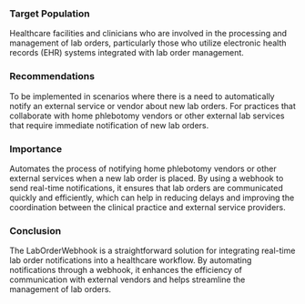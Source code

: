 ### Target Population
Healthcare facilities and clinicians who are involved in the processing and management of lab orders, particularly those who utilize electronic health records (EHR) systems integrated with lab order management.
### Recommendations
To be implemented in scenarios where there is a need to automatically notify an external service or vendor about new lab orders. For  practices that collaborate with home phlebotomy vendors or other external lab services that require immediate notification of new lab orders.
### Importance
Automates the process of notifying home phlebotomy vendors or other external services when a new lab order is placed. By using a webhook to send real-time notifications, it ensures that lab orders are communicated quickly and efficiently, which can help in reducing delays and improving the coordination between the clinical practice and external service providers.
### Conclusion
The LabOrderWebhook is a straightforward solution for integrating real-time lab order notifications into a healthcare workflow. By automating notifications through a webhook, it enhances the efficiency of communication with external vendors and helps streamline the management of lab orders. 
